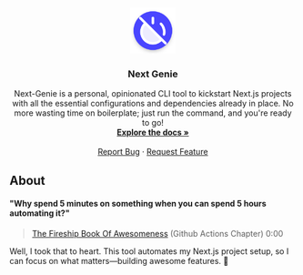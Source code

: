 <!-- Improved compatibility of back to top link: See: https://github.com/othneildrew/Best-README-Template/pull/73 -->
<a id="readme-top"></a>

<!-- PROJECT LOGO -->
<br />
<div align="center">
  <a href="https://github.com/0xsarwagya/next-genie.git">
    <img src=".github/assets/icon.png" alt="Logo" width="80" height="80">
  </a>

  <h3 align="center">
    Next Genie
  </h3>
  <p align="center">
	Next-Genie is a personal, opinionated CLI tool to kickstart Next.js projects with all the essential configurations and dependencies already in place. No more wasting time on boilerplate; just run the command, and you're ready to go!
    <br />
    <a href="https://github.com/0xsarwagya/arunya.git"><strong>Explore the docs »</strong></a>
    <br />
    <br />
    <a href="https://github.com/0xsarwagya/arunya/issues/new?labels=bug&template=bug_report.md">Report Bug</a>
    ·
    <a href="https://github.com/0xsarwagya/arunya/issues/new?labels=enhancement&template=feature_request.md">Request Feature</a>
  </p>
</div>

## About
#### "Why spend 5 minutes on something when you can spend 5 hours automating it?"
> <a href="https://youtu.be/yfBtjLxn_6k">The Fireship Book Of Awesomeness</a> (Github Actions Chapter) 0:00

Well, I took that to heart. This tool automates my Next.js project setup, so I can focus on what matters—building awesome features. 🚀
